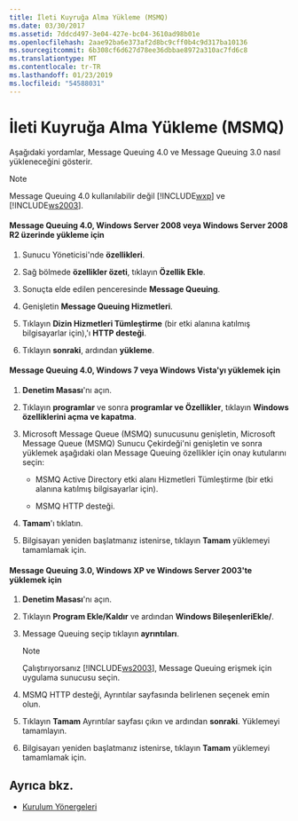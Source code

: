 ```yaml
---
title: İleti Kuyruğa Alma Yükleme (MSMQ)
ms.date: 03/30/2017
ms.assetid: 7ddcd497-3e04-427e-bc04-3610ad98b01e
ms.openlocfilehash: 2aae92ba6e373af2d8bc9cff0b4c9d317ba10136
ms.sourcegitcommit: 6b308cf6d627d78ee36dbbae8972a310ac7fd6c8
ms.translationtype: MT
ms.contentlocale: tr-TR
ms.lasthandoff: 01/23/2019
ms.locfileid: "54588031"
---
```

# <a name="installing-message-queuing-msmq"></a>İleti Kuyruğa Alma Yükleme (MSMQ)
Aşağıdaki yordamlar, Message Queuing 4.0 ve Message Queuing 3.0 nasıl yükleneceğini gösterir.  
  
> [!NOTE]
>  Message Queuing 4.0 kullanılabilir değil [!INCLUDE[wxp](../../../../includes/wxp-md.md)] ve [!INCLUDE[ws2003](../../../../includes/ws2003-md.md)].  
  
#### <a name="to-install-message-queuing-40-on-windows-server-2008-or-windows-server-2008-r2"></a>Message Queuing 4.0, Windows Server 2008 veya Windows Server 2008 R2 üzerinde yükleme için  
  
1.  Sunucu Yöneticisi'nde **özellikleri**.  
  
2.  Sağ bölmede **özellikler özeti**, tıklayın **Özellik Ekle**.  
  
3.  Sonuçta elde edilen penceresinde **Message Queuing**.  
  
4.  Genişletin **Message Queuing Hizmetleri**.  
  
5.  Tıklayın **Dizin Hizmetleri Tümleştirme** (bir etki alanına katılmış bilgisayarlar için),'ı **HTTP desteği**.  
  
6.  Tıklayın **sonraki**, ardından **yükleme**.  
  
#### <a name="to-install-message-queuing-40-on-windows-7-or-windows-vista"></a>Message Queuing 4.0, Windows 7 veya Windows Vista'yı yüklemek için  
  
1.  **Denetim Masası**'nı açın.  
  
2.  Tıklayın **programlar** ve sonra **programlar ve Özellikler**, tıklayın **Windows özelliklerini açma ve kapatma**.  
  
3.  Microsoft Message Queue (MSMQ) sunucusunu genişletin, Microsoft Message Queue (MSMQ) Sunucu Çekirdeği'ni genişletin ve sonra yüklemek aşağıdaki olan Message Queuing özellikler için onay kutularını seçin:  
  
    -   MSMQ Active Directory etki alanı Hizmetleri Tümleştirme (bir etki alanına katılmış bilgisayarlar için).  
  
    -   MSMQ HTTP desteği.  
  
4.  **Tamam**'ı tıklatın.  
  
5.  Bilgisayarı yeniden başlatmanız istenirse, tıklayın **Tamam** yüklemeyi tamamlamak için.  
  
#### <a name="to-install-message-queuing-30-on-windows-xp-and-windows-server-2003"></a>Message Queuing 3.0, Windows XP ve Windows Server 2003'te yüklemek için  
  
1.  **Denetim Masası**'nı açın.  
  
2.  Tıklayın **Program Ekle/Kaldır** ve ardından **Windows BileşenleriEkle/**.  
  
3.  Message Queuing seçip tıklayın **ayrıntıları**.  
  
    > [!NOTE]
    >  Çalıştırıyorsanız [!INCLUDE[ws2003](../../../../includes/ws2003-md.md)], Message Queuing erişmek için uygulama sunucusu seçin.  
  
4.  MSMQ HTTP desteği, Ayrıntılar sayfasında belirlenen seçenek emin olun.  
  
5.  Tıklayın **Tamam** Ayrıntılar sayfası çıkın ve ardından **sonraki**. Yüklemeyi tamamlayın.  
  
6.  Bilgisayarı yeniden başlatmanız istenirse, tıklayın **Tamam** yüklemeyi tamamlamak için.  
  
## <a name="see-also"></a>Ayrıca bkz.
- [Kurulum Yönergeleri](../../../../docs/framework/wcf/samples/set-up-instructions.md)
